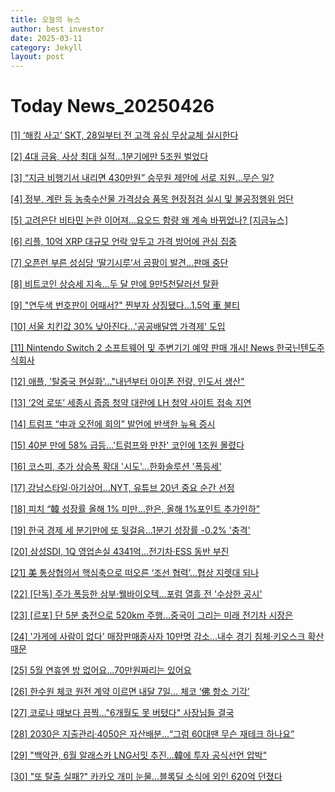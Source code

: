```yaml
---
title: 오늘의 뉴스
author: best investor
date: 2025-03-11
category: Jekyll
layout: post
---
```


# Today News_20250426

[[1]  ‘해킹 사고’ SKT, 28일부터 전 고객 유심 무상교체 실시한다](http://v.daum.net/v/20250425140004476)

[[2]  4대 금융, 사상 최대 실적…1분기에만 5조원 벌었다](http://v.daum.net/v/20250425175804851)

[[3]  “지금 비행기서 내리면 430만원” 승무원 제안에 서로 지원…무슨 일?](http://v.daum.net/v/20250425101002815)

[[4]  정부, 계란 등 농축수산물 가격상승 품목 현장점검 실시 및 불공정행위 엄단](https://www.intn.co.kr/news/articleView.html?idxno=2043224)

[[5]  고려은단 비타민 논란 이어져…요오드 함량 왜 계속 바뀌었나? [지금뉴스]](http://v.daum.net/v/20250425185158282)

[[6]  리플, 10억 XRP 대규모 언락 앞두고 가격 방어에 관심 집중](https://www.g-enews.com/article/Securities/2025/04/202504241620203186e250e8e188_1)

[[7]  오픈런 부른 성심당 ‘딸기시루’서 곰팡이 발견…판매 중단](http://v.daum.net/v/20250425224806251)

[[8]  비트코인 상승세 지속…두 달 만에 9만5천달러선 탈환](http://v.daum.net/v/20250426014550650)

[[9]  "연두색 번호판이 어때서?" 찐부자 상징됐다…1.5억 車 불티](http://v.daum.net/v/20250425063113263)

[[10]  서울 치킨값 30% 낮아진다...'공공배달앱 가격제' 도입](http://v.daum.net/v/20250425110311366)

[[11]  Nintendo Switch 2 소프트웨어 및 주변기기 예약 판매 개시!  News  한국닌텐도주식회사](https://www.nintendo.com/kr/news/article/7GavTQKLD8TAiYuXwbUXaJ)

[[12]  애플, '탈중국 현실화'…"내년부터 아이폰 전량, 인도서 생산"](http://v.daum.net/v/20250425161310838)

[[13]  ‘2억 로또’ 세종시 줍줍 청약 대란에 LH 청약 사이트 접속 지연](http://v.daum.net/v/20250424205826903)

[[14]  트럼프 “中과 오전에 회의” 발언에 반색한 뉴욕 증시](http://v.daum.net/v/20250425060557838)

[[15]  40분 만에 58% 급등…'트럼프와 만찬' 코인에 1조원 몰렸다](http://v.daum.net/v/20250424180937708)

[[16]  코스피, 추가 상승폭 확대 '시도'…한화솔루션 '폭등세'](http://v.daum.net/v/20250425113326801)

[[17]  강남스타일·아기상어…NYT, 유튜브 20년 중요 순간 선정](http://v.daum.net/v/20250425074842298)

[[18]  피치 “韓 성장률 올해 1% 미만...한은, 올해 1%포인트 추가인하”](https://www.mk.co.kr/news/economy/11301704)

[[19]  한국 경제 세 분기만에 또 뒷걸음…1분기 성장률 -0.2% '충격'](http://v.daum.net/v/20250424080006402)

[[20]  삼성SDI, 1Q 영업손실 4341억…전기차·ESS 동반 부진](http://v.daum.net/v/20250425140543716)

[[21]  美 통상협의서 핵심축으로 떠오른 ‘조선 협력’…협상 지렛대 되나](http://v.daum.net/v/20250425163944992)

[[22]  [단독] 주가 폭등한 삼부·웰바이오텍…포럼 열흘 전 '수상한 공시'](https://news.jtbc.co.kr/article/NB12244242)

[[23]  [르포] 단 5분 충전으로 520km 주행…중국이 그리는 미래 전기차 시장은](http://v.daum.net/v/20250425143300771)

[[24]  '가게에 사람이 없다' 매장판매종사자 10만명 감소...내수 경기 침체·키오스크 확산 때문](http://v.daum.net/v/20250424150402969)

[[25]  5월 연휴엔 방 없어요…70만원짜리는 있어요](https://www.asiae.co.kr/visual-news/article/2025042514233587096)

[[26]  한수원 체코 원전 계약 이르면 내달 7일… 체코 ‘佛 항소 기각’](http://v.daum.net/v/20250424214549266)

[[27]  코로나 때보다 끔찍…"6개월도 못 버텼다" 사장님들 결국](http://v.daum.net/v/20250425181102304)

[[28]  2030은 지출관리·4050은 자산배분…“그럼 60대땐 무슨 재테크 하나요”](http://v.daum.net/v/20250425193601246)

[[29]  "백악관, 6월 알래스카 LNG서밋 추진…韓에 투자 공식선언 압박"](http://v.daum.net/v/20250425030209246)

[[30]  "또 탈출 실패?" 카카오 개미 눈물…블록딜 소식에 외인 620억 던졌다](http://v.daum.net/v/20250425113332802)

